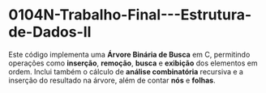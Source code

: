 # 0104N-Trabalho-Final---Estrutura-de-Dados-II
Este código implementa uma **Árvore Binária de Busca** em C, permitindo operações como **inserção**, **remoção**, **busca** e **exibição** dos elementos em ordem. Inclui também o cálculo de **análise combinatória** recursiva e a inserção do resultado na árvore, além de contar **nós** e **folhas**.
